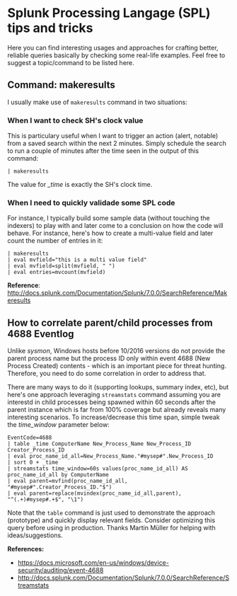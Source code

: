 # Splunk Processing Langage (SPL) tips and tricks
Here you can find interesting usages and approaches for crafting better, reliable queries basically by checking some real-life examples. Feel free to suggest a topic/command to be listed here.

## **Command:** makeresults
I usually make use of `makeresults` command in two situations:
### When I want to check SH's clock value
This is particulary useful when I want to trigger an action (alert, notable) from a saved search within the next 2 minutes. Simply schedule the search to run a couple of minutes after the time seen in the output of this command:
```
| makeresults
```
The value for *_time* is exactly the SH's clock time.

### When I need to quickly validade some SPL code
For instance, I typically build some sample data (without touching the indexers) to play with and later come to a conclusion on how the code will behave. For instance, here's how to create a multi-value field and later count the number of entries in it:
```
| makeresults
| eval mvfield="this is a multi value field"
| eval mvfield=split(mvfield, " ")
| eval entries=mvcount(mvfield)
```
**Reference**: http://docs.splunk.com/Documentation/Splunk/7.0.0/SearchReference/Makeresults

## **How to correlate parent/child processes from 4688 Eventlog**
Unlike *sysmon*, Windows hosts before 10/2016 versions do not provide the parent process name but the process ID only within event 4688 (New Process Created) contents - which is an important piece for threat hunting. Therefore, you need to do some correlation in order to address that.

There are many ways to do it (supporting lookups, summary index, etc), but here's one approach leveraging `streamstats` command assuming you are interestd in child processes being spawned within 60 seconds after the parent instance which is far from 100% coverage but already reveals many interesting scenarios. To increase/decrease this time span, simple tweak the *time_window* parameter below:
```
EventCode=4688
| table _time ComputerName New_Process_Name New_Process_ID Creator_Process_ID
| eval proc_name_id_all=New_Process_Name."#mysep#".New_Process_ID
| sort 0 + _time
| streamstats time_window=60s values(proc_name_id_all) AS proc_name_id_all by ComputerName
| eval parent=mvfind(proc_name_id_all, "#mysep#".Creator_Process_ID."$")
| eval parent=replace(mvindex(proc_name_id_all,parent), "^(.+)#mysep#.+$", "\1")
```

Note that the `table` command is just used to demonstrate the approach (prototype) and quickly display relevant fields. Consider optimizing this query before using in production. Thanks Martin Müller for helping with ideas/suggestions.

**References:**
- https://docs.microsoft.com/en-us/windows/device-security/auditing/event-4688
- http://docs.splunk.com/Documentation/Splunk/7.0.0/SearchReference/Streamstats
